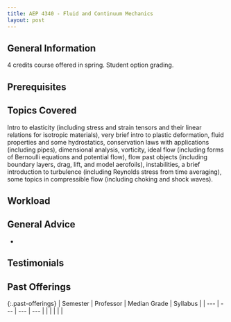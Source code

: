 ```yaml
---
title: AEP 4340 - Fluid and Continuum Mechanics
layout: post
---
```


<link rel="stylesheet" href="/main.css">

## General Information

4 credits course offered in spring. Student option grading.


## Prerequisites



## Topics Covered

Intro to elasticity (including stress and strain tensors and their linear relations for isotropic materials), 
very brief intro to plastic deformation, fluid properties and some hydrostatics, conservation laws with applications 
(including pipes), dimensional analysis, vorticity, ideal flow (including forms of Bernoulli equations and potential flow), 
flow past objects (including boundary layers, drag, lift, and model aerofoils), instabilities, a brief introduction to turbulence
(including Reynolds stress from time averaging), some topics in compressible flow (including choking and shock waves).

## Workload



## General Advice

  - 

## Testimonials



## Past Offerings

{:.past-offerings}
| Semester | Professor | Median Grade | Syllabus |
| --- | --- | --- | --- |
|  |  |  |  |
